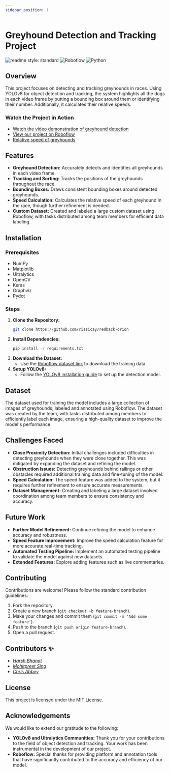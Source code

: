 ```yaml
---
sidebar_position: 1
---
```


# Greyhound Detection and Tracking Project
![readme style: standard](https://img.shields.io/badge/readme%20style-standard-brightgreen)
![Roboflow](https://img.shields.io/badge/Roboflow-Model%20Status-blue)
![Python](https://img.shields.io/badge/Python-3.12-blue)

## Overview
This project focuses on detecting and tracking greyhounds in races. Using YOLOv8 for object detection and tracking, the system highlights all the dogs in each video frame by putting a bounding box around them or identifying their number. Additionally, it calculates their relative speeds.

### Watch the Project in Action
- [Watch the video demonstration of greyhound detection](https://deakin365-my.sharepoint.com/:v:/g/personal/s222182857_deakin_edu_au/Ec6OtwCsxdtInGLccCf3-BMBsgsL47J3IEAnwrbzqUd-jw?e=Avsg1g&nav=eyJwbGF5YmFja09wdGlvbnMiOnt9LCJyZWZlcnJhbEluZm8iOnsicmVmZXJyYWxBcHAiOiJUZWFtcyIsInJlZmVycmFsTW9kZSI6InZpZXciLCJyZWZlcnJhbFZpZXciOiJwb3N0cm9sbC1jb3B5bGluayIsInJlZmVycmFsUGxheWJhY2tTZXNzaW9uSWQiOiIwNzFhZTJhZi0xMWFmLTQzMjEtODY5Ny0yY2E4MDAzYzZlZjkifX0%3D)
- [View our project on Roboflow](https://universe.roboflow.com/greyhound-tracking-ioamr/australian-greyhound-racing)
- [Relative speed of greyhounds](https://github.com/rissicay/redback-orion/blob/main/greyhound_tracking/notebooks/speed_test.ipynb)

## Features
- **Greyhound Detection:** Accurately detects and identifies all greyhounds in each video frame.
- **Tracking and Sorting:** Tracks the positions of the greyhounds throughout the race.
- **Bounding Boxes:** Draws consistent bounding boxes around detected greyhounds.
- **Speed Calculation:** Calculates the relative speed of each greyhound in the race, though further refinement is needed.
- **Custom Dataset:** Created and labeled a large custom dataset using Roboflow, with tasks distributed among team members for efficient data labeling.

## Installation

### Prerequisites
- NumPy
- Matplotlib
- Ultralytics
- OpenCV
- Keras
- Graphviz
- Pydot

### Steps
1. **Clone the Repository:**
    ```bash
    git clone https://github.com/rissicay/redback-orion
    ```
2. **Install Dependencies:**
    ```bash
    pip install -r requirements.txt
    ```
3. **Download the Dataset:**
    - Use the [Roboflow dataset link](https://app.roboflow.com/ds/TYmihJNfyP?key=D4ylby1lBR) to download the training data.
4. **Setup YOLOv8:**
    - Follow the [YOLOv8 installation guide](https://docs.ultralytics.com/models/yolov8/) to set up the detection model.

## Dataset
The dataset used for training the model includes a large collection of images of greyhounds, labeled and annotated using Roboflow. The dataset was created by the team, with tasks distributed among members to efficiently label each image, ensuring a high-quality dataset to improve the model's performance.

## Challenges Faced
- **Close Proximity Detection:** Initial challenges included difficulties in detecting greyhounds when they were close together. This was mitigated by expanding the dataset and refining the model.
- **Obstruction Issues:** Detecting greyhounds behind railings or other obstacles required additional training data and fine-tuning of the model.
- **Speed Calculation:** The speed feature was added to the system, but it requires further refinement to ensure accurate measurements.
- **Dataset Management:** Creating and labeling a large dataset involved coordination among team members to ensure consistency and accuracy.

## Future Work
- **Further Model Refinement:** Continue refining the model to enhance accuracy and robustness.
- **Speed Feature Improvement:** Improve the speed calculation feature for more accurate real-time tracking.
- **Automated Testing Pipeline:** Implement an automated testing pipeline to validate the model against new datasets.
- **Extended Features:** Explore adding features such as live commentaries.

## Contributing
Contributions are welcome! Please follow the standard contribution guidelines:

1. Fork the repository.
2. Create a new branch (`git checkout -b feature-branch`).
3. Make your changes and commit them (`git commit -m 'Add some feature'`).
4. Push to the branch (`git push origin feature-branch`).
5. Open a pull request.

## Contributors :sparkles:
- [*Harsh Bhanot*](https://github.com/HarshBhanot7)
- [*Mohitpreet Sing*](https://github.com/plasma141)
- [*Chris Abbey*](https://github.com/rissicay)

## License
This project is licensed under the MIT License.

## Acknowledgements
We would like to extend our gratitude to the following:

- **YOLOv8 and Ultralytics Communities:** Thank you for your contributions to the field of object detection and tracking. Your work has been instrumental in the development of our project.
- **Roboflow:** Special thanks for providing platform and annotation tools that have significantly contributed to the accuracy and efficiency of our model.
